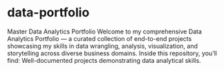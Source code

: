 # data-portfolio
Master Data Analytics Portfolio Welcome to my comprehensive Data Analytics Portfolio — a curated collection of end-to-end projects showcasing my skills in data wrangling, analysis, visualization, and storytelling across diverse business domains.  Inside this repository, you’ll find:  Well-documented projects demonstrating data analytical skills. 
